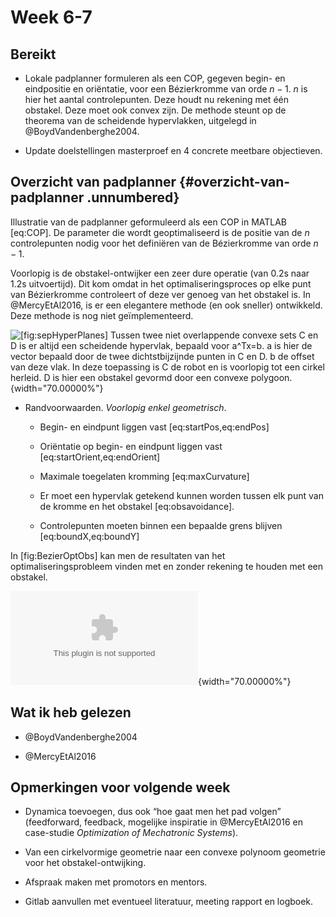 Week 6-7
========

Bereikt
-------

-   Lokale padplanner formuleren als een COP, gegeven begin- en
    eindpositie en oriëntatie, voor een Bézierkromme van orde $n-1$. $n$
    is hier het aantal controlepunten. Deze houdt nu rekening met
    één obstakel. Deze moet ook convex zijn. De methode steunt op de
    theorema van de scheidende hypervlakken, uitgelegd in
    @BoydVandenberghe2004.

-   Update doelstellingen masterproef en 4 concrete
    meetbare objectieven.

Overzicht van padplanner {#overzicht-van-padplanner .unnumbered}
------------------------

Illustratie van de padplanner geformuleerd als een COP in MATLAB
\[eq:COP\]. De parameter die wordt geoptimaliseerd is de positie van de
$n$ controlepunten nodig voor het definiëren van de Bézierkromme van
orde $n-1$.

Voorlopig is de obstakel-ontwijker een zeer dure operatie (van 0.2s naar
1.2s uitvoertijd). Dit kom omdat in het optimaliseringsproces op elke
punt van Bézierkromme controleert of deze ver genoeg van het obstakel
is. In @MercyEtAl2016, is er een elegantere methode (en ook sneller)
ontwikkeld. Deze methode is nog niet geïmplementeerd.

![\[fig:sepHyperPlanes\] Tussen twee niet overlappende convexe sets C en
D is er altijd een scheidende hypervlak, bepaald voor $a^Tx=b$. $a$ is
hier de vector bepaald door de twee dichtstbijzijnde punten in C en D.
$b$ de offset van deze vlak. In deze toepassing is C de robot en is
voorlopig tot een cirkel herleid. D is hier een obstakel gevormd door
een convexe polygoon.](sepHyperPlanes.PNG){width="70.00000%"}

-   Randvoorwaarden. *Voorlopig enkel geometrisch*.

    -   Begin- en eindpunt liggen vast \[eq:startPos,eq:endPos\]

    -   Oriëntatie op begin- en eindpunt liggen vast
        \[eq:startOrient,eq:endOrient\]

    -   Maximale toegelaten kromming \[eq:maxCurvature\]

    -   Er moet een hypervlak getekend kunnen worden tussen elk punt van
        de kromme en het obstakel \[eq:obsavoidance\].

    -   Controlepunten moeten binnen een bepaalde grens blijven
        \[eq:boundX,eq:boundY\]

In \[fig:BezierOptObs\] kan men de resultaten van het
optimaliseringsprobleem vinden met en zonder rekening te houden met een
obstakel.

![\[fig:BezierOptObs\]Optimalisatie met en zonder rekening houden van
het obstakel, respectievelijk in het blauw en
rood.](BezierOptObs.eps){width="70.00000%"}

Wat ik heb gelezen
------------------

-   @BoydVandenberghe2004

-   @MercyEtAl2016

Opmerkingen voor volgende week
------------------------------

-   Dynamica toevoegen, dus ook “hoe gaat men het pad volgen”
    (feedforward, feedback, mogelijke inspiratie in @MercyEtAl2016 en
    case-studie *Optimization of Mechatronic Systems*).

-   Van een cirkelvormige geometrie naar een convexe polynoom geometrie
    voor het obstakel-ontwijking.

-   Afspraak maken met promotors en mentors.

-   Gitlab aanvullen met eventueel literatuur, meeting rapport
    en logboek.

